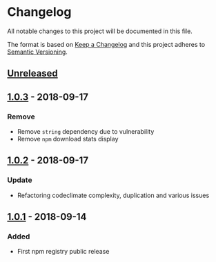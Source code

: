 # Changelog
All notable changes to this project will be documented in this file.

The format is based on [Keep a Changelog](https://keepachangelog.com/en/1.0.0/)
and this project adheres to [Semantic Versioning](https://semver.org/spec/v2.0.0.html).

## [Unreleased]

## [1.0.3] - 2018-09-17
### Remove
- Remove `string` dependency due to vulnerability
- Remove `npm` download stats display 

## [1.0.2] - 2018-09-17
### Update
- Refactoring codeclimate complexity, duplication and various issues

## [1.0.1] - 2018-09-14
### Added
- First npm registry public release

[Unreleased]: https://github.com/djanta/djantajs-compiler-core/compare/v1.0.3...HEAD
[1.0.3]: https://github.com/djanta/djantajs-compiler-core/compare/v1.0.2...v1.0.3
[1.0.2]: https://github.com/djanta/djantajs-compiler-core/compare/v1.0.1...v1.0.2
[1.0.1]: https://github.com/djanta/djantajs-compiler-core/compare/v1.0.0...v1.0.1
